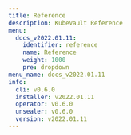 ```yaml
---
title: Reference
description: KubeVault Reference
menu:
  docs_v2022.01.11:
    identifier: reference
    name: Reference
    weight: 1000
    pre: dropdown
menu_name: docs_v2022.01.11
info:
  cli: v0.6.0
  installer: v2022.01.11
  operator: v0.6.0
  unsealer: v0.6.0
  version: v2022.01.11
---
```


